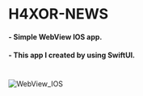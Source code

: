 # H4XOR-NEWS
#### - Simple WebView IOS app.
#### -  This app I created by using SwiftUI.

#
![WebView_IOS](https://github.com/StanislavSeryogin/H4XOR-NEWS/assets/64367475/32a332e9-8320-40ec-b9e1-fbbdaed9b182)
